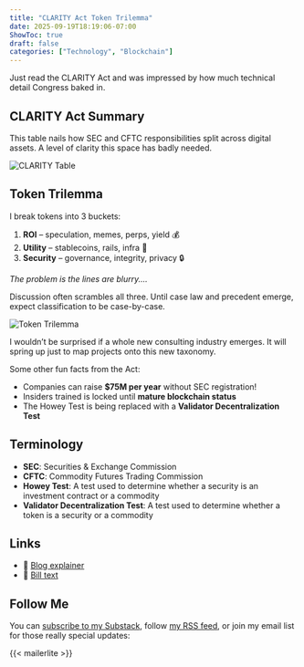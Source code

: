 ```yaml
---
title: "CLARITY Act Token Trilemma"
date: 2025-09-19T18:19:06-07:00
ShowToc: true
draft: false
categories: ["Technology", "Blockchain"]
---
```


Just read the CLARITY Act and was impressed by how much technical detail Congress baked in.

## CLARITY Act Summary

This table nails how SEC and CFTC responsibilities split across digital assets. A level of clarity this space has badly needed.

![CLARITY Table](/images/clarity_table.jpeg)

## Token Trilemma

I break tokens into 3 buckets:

1. **ROI** – speculation, memes, perps, yield 💰
2. **Utility** – stablecoins, rails, infra 🔧
3. **Security** – governance, integrity, privacy 🔒

_The problem is the lines are blurry...._

Discussion often scrambles all three. Until case law and precedent emerge, expect classification to be case-by-case.

![Token Trilemma](/images/clarity_token_triangle.jpeg)

I wouldn’t be surprised if a whole new consulting industry emerges. It will spring up just to map projects onto this new taxonomy.

Some other fun facts from the Act:

- Companies can raise **$75M per year** without SEC registration!
- Insiders trained is locked until **mature blockchain status**
- The Howey Test is being replaced with a **Validator Decentralization Test**

## Terminology

- **SEC**: Securities & Exchange Commission
- **CFTC**: Commodity Futures Trading Commission
- **Howey Test**: A test used to determine whether a security is an investment contract or a commodity
- **Validator Decentralization Test**: A test used to determine whether a token is a security or a commodity

## Links

- 📖 [Blog explainer](https://aminagroup.com/research/clarity-act-explained-what-u-s-crypto-investors-and-builders-need-to-know/)
- 📜 [Bill text](https://www.congress.gov/bill/119th-congress/house-bill/3633/text)

## Follow Me

You can [subscribe to my Substack](https://olshansky.substack.com), follow [my RSS feed](https://olshansky.info/index.xml), or join my email list for those really special updates:

{{< mailerlite >}}
